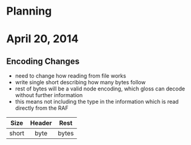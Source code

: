 Planning
========

# April 20, 2014

## Encoding Changes

- need to change how reading from file works
- write single short describing how many bytes follow
- rest of bytes will be a valid node encoding, which
  gloss can decode without further information
- this means not including the type in the information
  which is read directly from the RAF

| Size | Header | Rest |
|:----:|:------:|:----:|
| short | byte | bytes |
